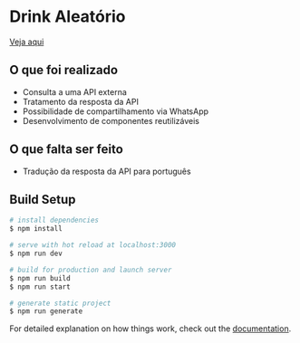 # Drink Aleatório

[Veja aqui](https://mathdks.github.io/drink-aleatorio/)

## O que foi realizado

- Consulta a uma API externa
- Tratamento da resposta da API
- Possibilidade de compartilhamento via WhatsApp
- Desenvolvimento de componentes reutilizáveis

## O que falta ser feito

- Tradução da resposta da API para português

## Build Setup

```bash
# install dependencies
$ npm install

# serve with hot reload at localhost:3000
$ npm run dev

# build for production and launch server
$ npm run build
$ npm run start

# generate static project
$ npm run generate
```

For detailed explanation on how things work, check out the [documentation](https://nuxtjs.org).

